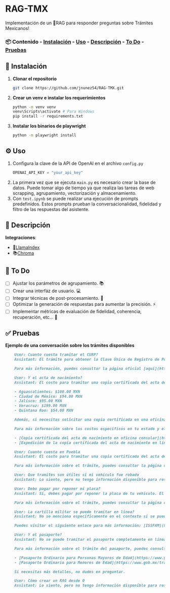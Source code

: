 # RAG-TMX 
Implementación de un 🧠RAG para responder preguntas sobre Trámites Mexicanos!

### 📦 **Contenido** - [Instalación](#-instalación) - [Uso](#-uso) - [Descripción](#-descripción) - [To Do](#-to-do) - [Pruebas](#-pruebas)
## 🚀 Instalación
1. **Clonar el repositorio**
	```bash 
	git clone https://github.com/jnunez54/RAG-TMX.git
2. **Crear un venv e instalar los requerimientos**
	```bash 
	python -m venv venv 
	venv\Scripts\activate # Para Windows 
	pip install -r requirements.txt
3. **Instalar los binarios de playwright**
	```bash 
	python -m playwright install
## ⚙️ Uso
1. Configura la clave de la API de OpenAI en el archivo `config.py`
	 ```python 
	 OPENAI_API_KEY = "your_api_key"
2. La primera vez que se ejecuta `main.py` es necesario crear la base de datos. Puede tomar algo de tiempo ya que realiza las tareas de web scrapping, agrupamiento, vectorización y almacenamiento. 
3. Con `test.ipynb` se puede realizar una ejecución de prompts predefinidos. Estos prompts prueban la conversacionalidad, fidelidad y filtro de las respuestas del asistente.

## 📖 Descripción 

__Integraciones__: 
- 🦙[LlamaIndex](https://www.llamaindex.ai/) 
- 📚[Chroma](https://www.trychroma.com/)

## 📝 To Do
- [ ] Ajustar los parámetros de agrupamiento. 📚 
- [ ] Crear una interfáz de usuario. 💻 
- [ ] Integrar técnicas de post-procesamiento. 📝 
- [ ] Optimizar la generación de respuestas para aumentar la precisión. ⚡ 
- [ ] Implementar métricas de evaluación de fidelidad, coherencia, recuperación, etc... 🔄

## ✅ Pruebas
**Ejemplo de una conversación sobre los trámites disponibles**
```markdown
    User: Cuanto cuesta tramitar el CURP?
    Assistant: El trámite para obtener la Clave Única de Registro de Población (CURP) es gratuito. No se requiere ningún documento, pero es importante tener a la mano los datos de tu documento probatorio de identidad. 

    Para más información, puedes consultar la página oficial [aquí](https://www.gob.mx/tramites/ficha/consulta-e-impresion-de-la-curp/SEGOB175).

    User: Y el acta de nacimiento?
    Assistant: El costo para tramitar una copia certificada del acta de nacimiento varía según el estado en México. Aquí tienes algunos ejemplos de los costos:

    - Aguascalientes: $100.00 MXN
    - Ciudad de México: $94.00 MXN
    - Jalisco: $95.00 MXN
    - Veracruz: $199.00 MXN
    - Quintana Roo: $54.00 MXN

    Además, si necesitas solicitar una copia certificada en una oficina consular de México en el extranjero, el costo es de $19.00 USD.

    Para más información sobre los costos específicos en tu estado y el proceso de trámite, puedes consultar las siguientes páginas:

    - [Copia certificada del acta de nacimiento en oficina consular](https://www.gob.mx/tramites/ficha/copia-certificada-del-acta-de-nacimiento-autorizada-en-una-oficina-consular-de-mexico-en-el-exterior/SRE95)
    - [Expedición de la copia certificada del acta de nacimiento en línea](https://www.gob.mx/tramites/ficha/expedicion-de-la-copia-certificada-del-acta-de-nacimiento-en-linea/RENAPO187)

    User: Cuanto cuesta en Puebla
    Assistant: El costo para tramitar una copia certificada del acta de nacimiento en Puebla es de $160.00 MXN.

    Para más información sobre el trámite, puedes consultar la página oficial [aquí](https://www.gob.mx/tramites/ficha/expedicion-de-la-copia-certificada-del-acta-de-nacimiento-en-linea/RENAPO187).

    User: Que tramites son útiles si mi vehiculo fue robado
    Assistant: Lo siento, pero no tengo información disponible para responder tu pregunta en este momento. Si tienes otra consulta o necesitas ayuda con algo más, ¡estaré encantado de ayudarte!

    User: Debo pagar por reponer mi placa?
    Assistant: Sí, debes pagar por reponer la placa de tu vehículo. El costo para la reposición de placas metálicas es de $1,190.00 MXN. Además, si necesitas reponer la tarjeta de circulación, el costo es de $277.00 MXN.

    Para más información sobre el trámite, puedes consultar la página oficial [aquí](https://www.gob.mx/tramites/ficha/reposicion-de-tarjeta-de-circulacion-y-o-placas-metalicas-de-identificacion/SCT1438).

    User: La cartilla militar se puede tramitar en linea?
    Assistant: No se menciona específicamente en el contexto si se puede tramitar la cartilla militar en línea. Sin embargo, se indica que hay trámites que se pueden realizar en línea a través del Instituto de Seguridad Social para las Fuerzas Armadas Mexicanas (ISSFAM). Para obtener información más detallada sobre el trámite de la cartilla militar, te recomiendo consultar directamente en el sitio oficial del ISSFAM o en la página de trámites del gobierno.

    Puedes visitar el siguiente enlace para más información: [ISSFAM](https://www.gob.mx/tramites/ficha/pago-de-diferencias/ISSFAM8837).

    User: Y el pasaporte?
    Assistant: No se puede tramitar el pasaporte completamente en línea. Sin embargo, puedes realizar la cita en línea para el trámite del pasaporte en las Delegaciones de la Secretaría de Relaciones Exteriores (SRE) o en las Oficinas Estatales y Municipales de Enlace con la SRE. El trámite debe completarse de manera presencial.

    Para más información sobre el trámite del pasaporte, puedes consultar las siguientes páginas:

    - [Pasaporte Ordinario para Personas Mayores de Edad](https://www.gob.mx/tramites/ficha/pasaporte-ordinario-para-personas-mayores-de-edad/SRE112)
    - [Pasaporte Ordinario para Menores de Edad](https://www.gob.mx/tramites/ficha/pasaporte-ordinario-para-menores-de-edad-con-la-presencia-de-ambos-padres-o-quienes-ejercen-patria-potestad/SRE117)

    Si necesitas más detalles, no dudes en preguntar.

    User: Cómo crear un RAG desde 0
    Assistant: Lo siento, pero no tengo información disponible para responder tu pregunta en este momento. Si tienes otra consulta o necesitas ayuda con algo más, estaré encantado de intentar ayudarte.
